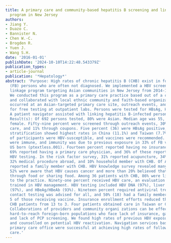 ```yaml
---
title: A primary care and community-based hepatitis B screening and linkage-to-care
  program in New Jersey
authors:
- Jiang Y.
- Duazo C.
- Bannister N.
- Chen W.-C.
- Brogden R.
- Yuen J.
- Wang S.H.
date: '2016-01-01'
publishDate: '2024-10-10T14:22:48.543379Z'
publication_types:
- article-journal
publication: '*Hepatology*'
abstract: 'Purpose: High rates of chronic hepatitis B (CHB) exist in foreign- born
  (FB) persons who are often not diagnosed. We implemented a HBV screening and care
  linkage program targeting Asian communities in New Jersey from 2014-16. Method(s):
  We conducted this program as a primary care practice based out of a community hospital
  and collaborated with local ethnic community and faith-based organizations. Screening
  occurred at an Asian-targeted primary care site, outreach events, and via a coupon
  for free testing at outpatient labs. Persons were tested for HBsAg, HBcAb and HBsAb.
  A patient navigator assisted with linking hepatitis B-infected persons to care.
  Result(s): Of 692 persons tested, 80% were Asian. Median age was 55, and 64% were
  female. Fifty-nine percent were screened through outreach events, 30% through primary
  care, and 11% through coupons. Five percent (36) were HBsAg positive, and country-of-origin
  stratification showed highest rates in China (11.1%) and Taiwan (7.7%). One-third
  of participants were HBV-susceptible, and vaccines were recommended. Fifty-six percent
  were immune, and immunity was due to previous exposure in 33% of FB versus 10% in
  US born (ptextless.001). Fourteen percent reported having no insurance. Of the insured,
  69% reported having a primary care physician, and 36% of these reported having prior
  HBV testing. In the risk factor survey, 31% reported acupuncture, 34% body piercing,
  32% medical procedure abroad, and 10% household member with CHB. Of Asians, 19%
  reported a family member with CHB. HBV knowledge survey revealed many gaps; only
  52% were aware that HBV causes cancer and more than 20% believed that HBV is transmitted
  through food or sharing food. Among 36 patients with CHB, 86% were linked-to-care
  to the practice. Ninety-one percent received HBV care, an evaluation by an internist
  trained in HBV management. HBV testing included HBV DNA (97%), liver function tests
  (97%), and HBeAg/HBeAb (93%). Nineteen percent required antiviral treatment. Household
  contact testing was advised for all, and 50% (18) had a family member return, with
  5 of those receiving vaccine. Insurance enrollment efforts reduced the number uninsured
  CHB patients from 13 to 3. Four patients obtained care in Taiwan or China. Conclusion(s):
  Collaborations of providers and community organi zations can be effective at screening
  hard-to-reach foreign-born populations who face lack of insurance, gaps in knowledge,
  and lack of PCP screening. We found high rates of previous HBV exposure in FB persons
  and counselled on potential HBV reactivation. Navigation services based out of a
  primary care office were successful at achieving high rates of follow-up and HBV-directed
  care.'
---
```

